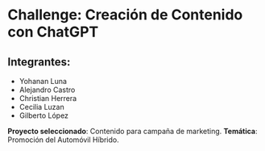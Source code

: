 # Challenge: Creación de Contenido con ChatGPT

## Integrantes:
- Yohanan Luna
- Alejandro Castro
- Christian Herrera
- Cecilia Luzan
- Gilberto López

**Proyecto seleccionado**: Contenido para campaña de marketing.
**Temática**: Promoción del Automóvil Híbrido.